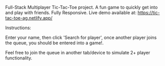 Full-Stack Multiplayer Tic-Tac-Toe project. A fun game to quickly get into and play with friends. Fully Responsive.
Live demo available at: https://tic-tac-toe-ag.netlify.app/ 

Instructions:

Enter your name, then click 'Search for player', once another player joins the queue, you should be entered into a game!.

Feel free to join the queue in another tab/device to simulate 2+ player functionality.
